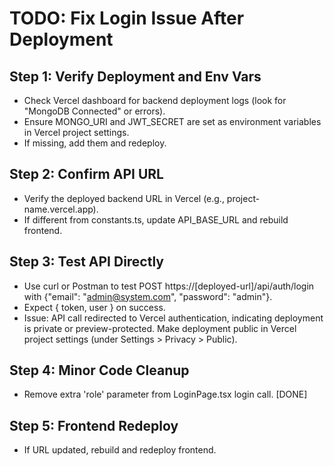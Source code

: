 # TODO: Fix Login Issue After Deployment

## Step 1: Verify Deployment and Env Vars
- Check Vercel dashboard for backend deployment logs (look for "MongoDB Connected" or errors).
- Ensure MONGO_URI and JWT_SECRET are set as environment variables in Vercel project settings.
- If missing, add them and redeploy.

## Step 2: Confirm API URL
- Verify the deployed backend URL in Vercel (e.g., project-name.vercel.app).
- If different from constants.ts, update API_BASE_URL and rebuild frontend.

## Step 3: Test API Directly
- Use curl or Postman to test POST https://[deployed-url]/api/auth/login with {"email": "admin@system.com", "password": "admin"}.
- Expect { token, user } on success.
- Issue: API call redirected to Vercel authentication, indicating deployment is private or preview-protected. Make deployment public in Vercel project settings (under Settings > Privacy > Public).

## Step 4: Minor Code Cleanup
- Remove extra 'role' parameter from LoginPage.tsx login call. [DONE]

## Step 5: Frontend Redeploy
- If URL updated, rebuild and redeploy frontend.
